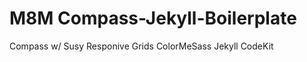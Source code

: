 M8M Compass-Jekyll-Boilerplate  
==========

Compass  w/ Susy Responive Grids 
ColorMeSass
Jekyll
CodeKit
